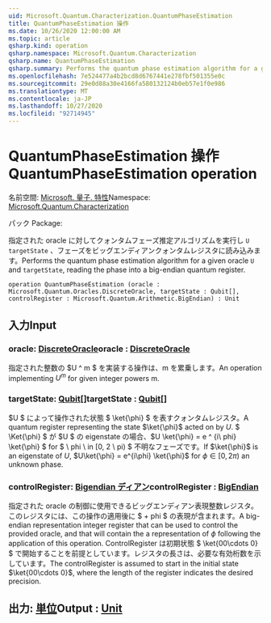```yaml
---
uid: Microsoft.Quantum.Characterization.QuantumPhaseEstimation
title: QuantumPhaseEstimation 操作
ms.date: 10/26/2020 12:00:00 AM
ms.topic: article
qsharp.kind: operation
qsharp.namespace: Microsoft.Quantum.Characterization
qsharp.name: QuantumPhaseEstimation
qsharp.summary: Performs the quantum phase estimation algorithm for a given oracle `U` and `targetState`, reading the phase into a big-endian quantum register.
ms.openlocfilehash: 7e524477a4b2bcd8d6767441e278fbf501355e0c
ms.sourcegitcommit: 29e0d88a30e4166fa580132124b0eb57e1f0e986
ms.translationtype: MT
ms.contentlocale: ja-JP
ms.lasthandoff: 10/27/2020
ms.locfileid: "92714945"
---
```

# <a name="quantumphaseestimation-operation"></a><span data-ttu-id="5e6a3-102">QuantumPhaseEstimation 操作</span><span class="sxs-lookup"><span data-stu-id="5e6a3-102">QuantumPhaseEstimation operation</span></span>

<span data-ttu-id="5e6a3-103">名前空間: [Microsoft. 量子. 特性](xref:Microsoft.Quantum.Characterization)</span><span class="sxs-lookup"><span data-stu-id="5e6a3-103">Namespace: [Microsoft.Quantum.Characterization](xref:Microsoft.Quantum.Characterization)</span></span>

<span data-ttu-id="5e6a3-104">パック [](https://nuget.org/packages/)</span><span class="sxs-lookup"><span data-stu-id="5e6a3-104">Package: [](https://nuget.org/packages/)</span></span>


<span data-ttu-id="5e6a3-105">指定された oracle に対してクォンタムフェーズ推定アルゴリズムを実行し `U` `targetState` 、フェーズをビッグエンディアンクォンタムレジスタに読み込みます。</span><span class="sxs-lookup"><span data-stu-id="5e6a3-105">Performs the quantum phase estimation algorithm for a given oracle `U` and `targetState`, reading the phase into a big-endian quantum register.</span></span>

```qsharp
operation QuantumPhaseEstimation (oracle : Microsoft.Quantum.Oracles.DiscreteOracle, targetState : Qubit[], controlRegister : Microsoft.Quantum.Arithmetic.BigEndian) : Unit
```


## <a name="input"></a><span data-ttu-id="5e6a3-106">入力</span><span class="sxs-lookup"><span data-stu-id="5e6a3-106">Input</span></span>

### <a name="oracle--discreteoracle"></a><span data-ttu-id="5e6a3-107">oracle: [DiscreteOracle](xref:Microsoft.Quantum.Oracles.DiscreteOracle)</span><span class="sxs-lookup"><span data-stu-id="5e6a3-107">oracle : [DiscreteOracle](xref:Microsoft.Quantum.Oracles.DiscreteOracle)</span></span>

<span data-ttu-id="5e6a3-108">指定された整数の $U ^ m $ を実装する操作は、m を累乗します。</span><span class="sxs-lookup"><span data-stu-id="5e6a3-108">An operation implementing $U^m$ for given integer powers m.</span></span>


### <a name="targetstate--qubit"></a><span data-ttu-id="5e6a3-109">targetState: [Qubit](xref:microsoft.quantum.lang-ref.qubit)[]</span><span class="sxs-lookup"><span data-stu-id="5e6a3-109">targetState : [Qubit](xref:microsoft.quantum.lang-ref.qubit)[]</span></span>

<span data-ttu-id="5e6a3-110">$U $ によって操作された状態 $ \ket{\phi} $ を表すクォンタムレジスタ。</span><span class="sxs-lookup"><span data-stu-id="5e6a3-110">A quantum register representing the state $\ket{\phi}$ acted on by $U$.</span></span> <span data-ttu-id="5e6a3-111">$ \Ket{\phi} $ が $U $ の eigenstate の場合、$U \ket{\phi} = e ^ {i\ phi} \ket{\phi} $ for $ \ phi \ in [0, 2 \ pi) $ 不明なフェーズです。</span><span class="sxs-lookup"><span data-stu-id="5e6a3-111">If $\ket{\phi}$ is an eigenstate of $U$, $U\ket{\phi} = e^{i\phi} \ket{\phi}$ for $\phi \in [0, 2\pi)$ an unknown phase.</span></span>


### <a name="controlregister--bigendian"></a><span data-ttu-id="5e6a3-112">controlRegister: [Bigendian ディアン](xref:Microsoft.Quantum.Arithmetic.BigEndian)</span><span class="sxs-lookup"><span data-stu-id="5e6a3-112">controlRegister : [BigEndian](xref:Microsoft.Quantum.Arithmetic.BigEndian)</span></span>

<span data-ttu-id="5e6a3-113">指定された oracle の制御に使用できるビッグエンディアン表現整数レジスタ。このレジスタには、この操作の適用後に $ + phi $ の表現が含まれます。</span><span class="sxs-lookup"><span data-stu-id="5e6a3-113">A big-endian representation integer register that can be used to control the provided oracle, and that will contain the a representation of $\phi$ following the application of this operation.</span></span> <span data-ttu-id="5e6a3-114">ControlRegister は初期状態 $ \ket{00\cdots 0} $ で開始することを前提としています。レジスタの長さは、必要な有効桁数を示しています。</span><span class="sxs-lookup"><span data-stu-id="5e6a3-114">The controlRegister is assumed to start in the initial state $\ket{00\cdots 0}$, where the length of the register indicates the desired precision.</span></span>



## <a name="output--unit"></a><span data-ttu-id="5e6a3-115">出力: [単位](xref:microsoft.quantum.lang-ref.unit)</span><span class="sxs-lookup"><span data-stu-id="5e6a3-115">Output : [Unit](xref:microsoft.quantum.lang-ref.unit)</span></span>

